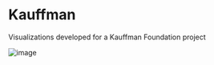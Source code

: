 # Kauffman
Visualizations developed for a Kauffman Foundation project

![image](https://user-images.githubusercontent.com/289957/222542918-5b43a3a3-b15b-4edd-af7d-ee224af3d33d.png)
